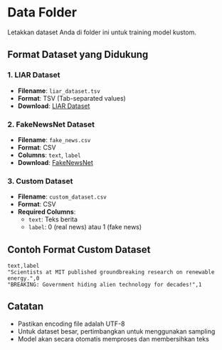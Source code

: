 # Data Folder

Letakkan dataset Anda di folder ini untuk training model kustom.

## Format Dataset yang Didukung

### 1. LIAR Dataset
- **Filename**: `liar_dataset.tsv`
- **Format**: TSV (Tab-separated values)
- **Download**: [LIAR Dataset](https://github.com/thiagorainmaker77/liar_dataset)

### 2. FakeNewsNet Dataset
- **Filename**: `fake_news.csv`
- **Format**: CSV
- **Columns**: `text`, `label`
- **Download**: [FakeNewsNet](https://github.com/KaiDMML/FakeNewsNet)

### 3. Custom Dataset
- **Filename**: `custom_dataset.csv`
- **Format**: CSV
- **Required Columns**:
  - `text`: Teks berita
  - `label`: 0 (real news) atau 1 (fake news)

## Contoh Format Custom Dataset

```csv
text,label
"Scientists at MIT published groundbreaking research on renewable energy.",0
"BREAKING: Government hiding alien technology for decades!",1
```

## Catatan

- Pastikan encoding file adalah UTF-8
- Untuk dataset besar, pertimbangkan untuk menggunakan sampling
- Model akan secara otomatis memproses dan membersihkan teks 